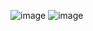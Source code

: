 ![image](https://github.com/revindaavn/CODELAB-MODUL5/assets/148871208/a4ae4cd8-e9e9-4ce6-9bfd-82466b5c747a)
![image](https://github.com/revindaavn/CODELAB-MODUL5/assets/148871208/3d7944eb-0fff-4a44-8612-fb08f0a69c98)
